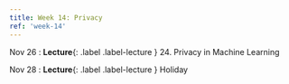```yaml
---
title: Week 14: Privacy
ref: 'week-14'
---
```


Nov 26
: **Lecture**{: .label .label-lecture } 24. Privacy in Machine Learning

Nov 28
: **Lecture**{: .label .label-lecture } Holiday
